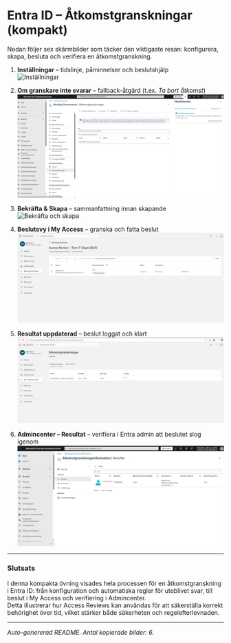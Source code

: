 # Entra ID – Åtkomstgranskningar (kompakt)

Nedan följer sex skärmbilder som täcker den viktigaste resan: konfigurera, skapa, besluta och verifiera en åtkomstgranskning.

1. **Inställningar** – tidslinje, påminnelser och beslutshjälp  
   ![Inställningar](screenshots/01_inställningar.png)

2. **Om granskare inte svarar** – fallback-åtgärd (t.ex. *Ta bort åtkomst*)  
   ![Om granskare inte svarar](screenshots/02_om_granskare_inte_svarar.png)

3. **Bekräfta & Skapa** – sammanfattning innan skapande  
   ![Bekräfta och skapa](screenshots/04_bekräfta_och_skapa.png)

4. **Beslutsvy i My Access** – granska och fatta beslut  
   ![Beslutsvy](screenshots/05_beslutsvy.png)

5. **Resultat uppdaterad** – beslut loggat och klart  
   ![Resultat uppdaterad](screenshots/07_resultat_uppdaterad.png)

6. **Admincenter – Resultat** – verifiera i Entra admin att beslutet slog igenom  
   ![Admincenter resultat](screenshots/08_admincenter_resultat.png)

---

### Slutsats  
I denna kompakta övning visades hela processen för en åtkomstgranskning i Entra ID: från konfiguration och automatiska regler för uteblivet svar, till beslut i My Access och verifiering i Admincenter.  
Detta illustrerar hur Access Reviews kan användas för att säkerställa korrekt behörighet över tid, vilket stärker både säkerheten och regelefterlevnaden.  

---

*Auto-genererad README. Antal kopierade bilder: 6.*
